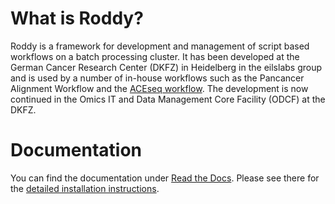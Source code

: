 # What is Roddy?

Roddy is a framework for development and management of script based workflows on a batch processing cluster. It has been developed at the German Cancer Research Center (DKFZ) in Heidelberg in the eilslabs group and is used by a number of in-house workflows such as the Pancancer Alignment Workflow and the [ACEseq workflow](https://github.com/eilslabs/ACEseqWorkflow). The development is now continued in the Omics IT and Data Management Core Facility (ODCF) at the DKFZ. 

# Documentation

You can find the documentation under [Read the Docs](http://roddy-documentation.readthedocs.io). Please see there for the [detailed installation instructions](http://roddy-documentation.readthedocs.io/installationGuide.html).